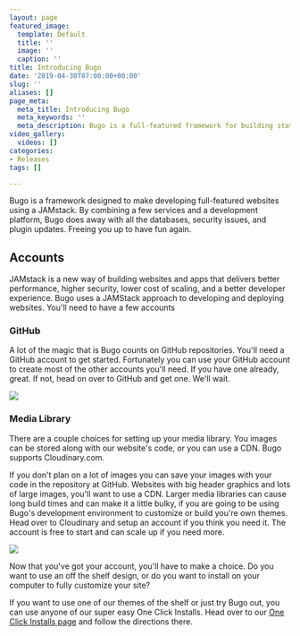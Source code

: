 ```yaml
---
layout: page
featured_image:
  template: Default
  title: ''
  image: ''
  caption: ''
title: Introducing Bugo
date: '2019-04-30T07:00:00+00:00'
slug: ''
aliases: []
page_meta:
  meta_title: Introducing Bugo
  meta_keywords: ''
  meta_description: Bugo is a full-featured framework for building static websites.
video_gallery:
  videos: []
categories:
- Releases
tags: []

---
```

Bugo is a framework designed to make developing full-featured websites using a JAMstack. By combining a few services and a development platform, Bugo does away with all the databases, security issues, and plugin updates. Freeing you up to have fun again.

## Accounts

JAMstack is a new way of building websites and apps that delivers better performance, higher security, lower cost of scaling, and a better developer experience. Bugo uses a JAMStack approach to developing and deploying websites. You'll need to have a few accounts

### GitHub

A lot of the magic that is Bugo counts on GitHub repositories. You'll need a GitHub account to get started. Fortunately you can use your GitHub account to create most of the other accounts you'll need. If you have one already, great. If not, head on over to GitHub and get one. We'll wait. 

[![](/assets/uploads/GitHub_Logo_250.png)](https://github.com/join "Get a GitHub Account")

### Media Library

There are a couple choices for setting up your media library. You images can be stored along with our website's code, or you can use a CDN. Bugo supports Cloudinary.com. 

If you don't plan on a lot of images you can save your images with your code in the repository at GitHub. Websites with big header graphics and lots of large images, you'll want to use a CDN. Larger media libraries can cause long build times and can make it a little bulky, if you are going to be using Bugo's development environment to customize or build you're own themes. Head over to Cloudinary and setup an account if you think you need it. The account is free to start and can scale up if you need more.

[![](/assets/uploads/cloudinary_250.png)](https://cloudinary.com "Get a Cloudinary.com account")

Now that you've got your account, you'll have to make a choice. Do you want to use an off the shelf design, or do you want to install on your computer to fully customize your site?

If you want to use one of our themes of the shelf or just try Bugo out, you can use anyone of our super easy One Click Installs. Head over to our [One Click Installs page](/docs/getting-started/one-click-installs "One Click Installs") and follow the directions there.